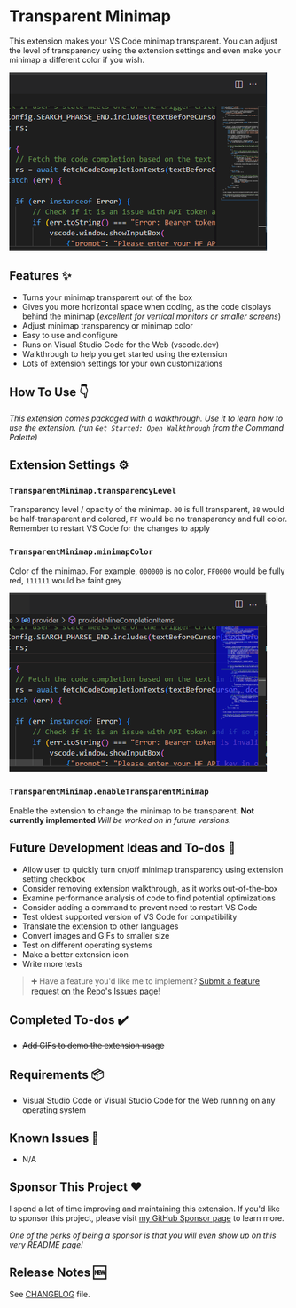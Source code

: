 # Transparent Minimap

This extension makes your VS Code minimap transparent. You can adjust the level of transparency using the extension settings and even make your minimap a different color if you wish.

![Animation of the VS Code minimap fading as its transparency increases](images/Transparent-Minimap.gif)

## Features ✨

- Turns your minimap transparent out of the box
- Gives you more horizontal space when coding, as the code displays behind the minimap (*excellent for vertical monitors or smaller screens*)
- Adjust minimap transparency or minimap color
- Easy to use and configure
- Runs on Visual Studio Code for the Web (vscode.dev)
- Walkthrough to help you get started using the extension
- Lots of extension settings for your own customizations

## How To Use 👇

*This extension comes packaged with a walkthrough. Use it to learn how to use the extension. (run `Get Started: Open Walkthrough` from the Command Palette)*

## Extension Settings ⚙️

### `TransparentMinimap.transparencyLevel`

Transparency level / opacity of the minimap.
`00` is full transparent, `88` would be half-transparent and colored, `FF` would be no transparency and full color.
Remember to restart VS Code for the changes to apply

### `TransparentMinimap.minimapColor`

Color of the minimap.
For example, `000000` is no color, `FF0000` would be fully red, `111111` would be faint grey

![Animation of the VS Code minimap changing colors](images/Transparent-Minimap-Color.gif)

### `TransparentMinimap.enableTransparentMinimap`

Enable the extension to change the minimap to be transparent.
**Not currently implemented**
*Will be worked on in future versions.*

## Future Development Ideas and To-dos 📝

- Allow user to quickly turn on/off minimap transparency using extension setting checkbox
- Consider removing extension walkthrough, as it works out-of-the-box
- Examine performance analysis of code to find potential optimizations
- Consider adding a command to prevent need to restart VS Code
- Test oldest supported version of VS Code for compatibility
- Translate the extension to other languages
- Convert images and GIFs to smaller size
- Test on different operating systems
- Make a better extension icon
- Write more tests

> ➕ Have a feature you'd like me to implement? [Submit a feature request on the Repo's Issues page](https://github.com/BenRogersWPG/VSCode-Transparent-Minimap/issues)!

## Completed To-dos ✔️

- ~~Add GIFs to demo the extension usage~~

## Requirements 📦

- Visual Studio Code or Visual Studio Code for the Web running on any operating system

## Known Issues 🐛

- N/A

## Sponsor This Project ❤️

I spend a lot of time improving and maintaining this extension. If you'd like to sponsor this project, please visit [my GitHub Sponsor page](https://github.com/sponsors/BenRogersWPG/) to learn more.

*One of the perks of being a sponsor is that you will even show up on this very README page!*

## Release Notes 🆕

See [CHANGELOG](https://github.com/BenRogersWPG/VSCode-Transparent-Minimap/blob/master/CHANGELOG.md) file.
